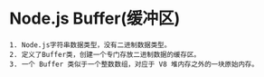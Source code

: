 Node.js Buffer(缓冲区)
===
	1. Node.js字符串数据类型，没有二进制数据类型。
	2. 定义了Buffer类，创建一个专门存放二进制数据的缓存区。
	3. 一个 Buffer 类似于一个整数数组，对应于 V8 堆内存之外的一块原始内存。
